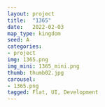 ```yaml
---
layout: project
title:  "1365"
date:   2022-02-03
map_type: kingdom
seed: A
categories:
- project
img: 1365.png
img_mini: 1365_mini.png
thumb: thumb02.jpg
carousel:
- 1365.png
tagged: Flat, UI, Development
---
```

